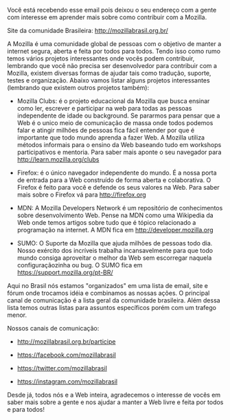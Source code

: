 
Você está recebendo esse email pois deixou o seu endereço com a gente com interesse em aprender mais sobre como contribuir com a Mozilla.

Site da comunidade Brasileira: http://mozillabrasil.org.br/

A Mozilla é uma comunidade global de pessoas com o objetivo de manter a internet segura, aberta e feita por todos para todos. Tendo isso como rumo temos vários projetos interessantes onde vocês podem contribuir, lembrando que você não precisa ser desenvolvedor para contribuir com a Mozilla, existem diversas formas de ajudar tais como tradução, suporte, testes e organização. Abaixo vamos listar alguns projetos interessantes (lembrando que existem outros projetos também):

* Mozilla Clubs: é o projeto educacional da Mozilla que busca ensinar como ler, escrever e participar na web para todas as pessoas independente de idade ou background. Se pararmos para pensar que a Web é o unico meio de comunicação de massa onde todos podemos falar e atingir milhões de pessoas fica fácil entender por que é importante que todo mundo aprenda a fazer Web. A Mozilla utiliza métodos informais para o ensino da Web baseando tudo em workshops participativos e mentoria. Para saber mais aponte o seu navegador para http://learn.mozilla.org/clubs

* Firefox: é o único navegador independente do mundo. É a nossa porta de entrada para a Web construído de forma aberta e colaborativa. O Firefox é feito para você e defende os seus valores na Web. Para saber mais sobre o Firefox vá para http://firefox.org

* MDN: A Mozilla Developers Network é um repositório de conhecimentos sobre desenvolvimento Web. Pense na MDN como uma Wikipedia da Web onde temos artigos sobre tudo que é tópico relacionado a programação na internet. A MDN fica em http://developer.mozilla.org

* SUMO: O Suporte da Mozilla que ajuda milhões de pessoas todo dia. Nosso exército dos incríveis trabalha incansavelmente para que todo mundo consiga aproveitar o melhor da Web sem escorregar naquela configuraçãozinha ou bug. O SUMO fica em https://support.mozilla.org/pt-BR/

Aqui no Brasil nós estamos "organizados" em uma lista de email, site e fórum onde trocamos idéia e combinamos as nossas ações. O principal canal de comunicação é a lista geral da comunidade brasileira. Além dessa lista temos outras listas para assuntos específicos porém com um trafego menor.

Nossos canais de comunicação:

* http://mozillabrasil.org.br/participe

* https://facebook.com/mozillabrasil

* https://twitter.com/mozillabrasil

* https://instagram.com/mozillabrasil

Desde já, todos nós e a Web inteira, agradecemos o interesse de vocês em saber mais sobre a gente e nos ajudar a manter a Web livre e feita por todos e para todos!

